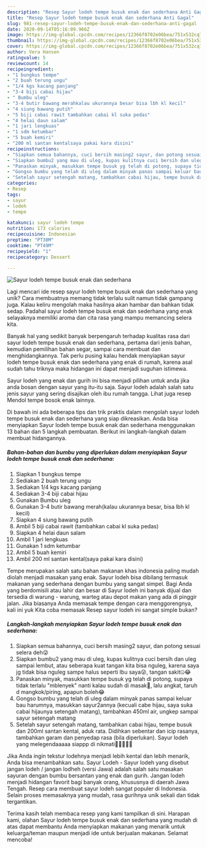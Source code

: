 ```yaml
---
description: "Resep Sayur lodeh tempe busuk enak dan sederhana Anti Gagal"
title: "Resep Sayur lodeh tempe busuk enak dan sederhana Anti Gagal"
slug: 981-resep-sayur-lodeh-tempe-busuk-enak-dan-sederhana-anti-gagal
date: 2020-09-14T05:16:09.966Z
image: https://img-global.cpcdn.com/recipes/12366f8702e06bea/751x532cq70/sayur-lodeh-tempe-busuk-enak-dan-sederhana-foto-resep-utama.jpg
thumbnail: https://img-global.cpcdn.com/recipes/12366f8702e06bea/751x532cq70/sayur-lodeh-tempe-busuk-enak-dan-sederhana-foto-resep-utama.jpg
cover: https://img-global.cpcdn.com/recipes/12366f8702e06bea/751x532cq70/sayur-lodeh-tempe-busuk-enak-dan-sederhana-foto-resep-utama.jpg
author: Vera Hansen
ratingvalue: 5
reviewcount: 14
recipeingredient:
- "1 bungkus tempe"
- "2 buah terung ungu"
- "1/4 kgs kacang panjang"
- "3-4 biji cabai hijau"
- " Bumbu uleg"
- "3-4 butir bawang merahkalau ukurannya besar bisa lbh kl kecil"
- "4 siung bawang putih"
- "5 biji cabai rawit tambahkan cabai kl suka pedas"
- "4 helai daun salam"
- "1 jari lengkuas"
- "1 sdm ketumbar"
- "5 buah kemiri"
- "200 ml santan kentalsaya pakai kara disini"
recipeinstructions:
- "Siapkan semua bahannya, cuci bersih masing2 sayur, dan potong sesuai selera deh😜"
- "Siapkan bumbu2 yang mau di uleg, kupas kulitnya cuci bersih dan uleg sampai lembut, atau seberapa kuat tangan kita bisa nguleg, karena saya jg tidak bisa nguleg sampe halus seperti Ibu saya😜, tangan sakit🤐😂"
- "Panaskan minyak, masukkan tempe busuk yg telah di potong, supaya tidak terlalu &#34;mblenyek&#34; nanti kalau sudah di masak🤗, lalu angkat, taruh d mangkok/piring, apapun boleh😂"
- "Gongso bumbu yang telah di uleg dalam minyak panas sampai keluar bau harumnya, masukkan sayur2annya (kecuali cabe hijau, saya suka cabai hijaunya setengah matang), tambahkan 450ml air, ungkep sampai sayur setengah matang"
- "Setelah sayur setengah matang, tambahkan cabai hijau, tempe busuk dan 200ml santan kental, aduk rata. Didihkan sebentar dan icip rasanya, tambahkan garam dan penyedap rasa (bila diperlukan). Sayur lodeh yang melegendaaaaa siappp di nikmati🤗🤗😜😜😜"
categories:
- Resep
tags:
- sayur
- lodeh
- tempe

katakunci: sayur lodeh tempe 
nutrition: 173 calories
recipecuisine: Indonesian
preptime: "PT30M"
cooktime: "PT49M"
recipeyield: "1"
recipecategory: Dessert

---
```



![Sayur lodeh tempe busuk enak dan sederhana](https://img-global.cpcdn.com/recipes/12366f8702e06bea/751x532cq70/sayur-lodeh-tempe-busuk-enak-dan-sederhana-foto-resep-utama.jpg)

Lagi mencari ide resep sayur lodeh tempe busuk enak dan sederhana yang unik? Cara membuatnya memang tidak terlalu sulit namun tidak gampang juga. Kalau keliru mengolah maka hasilnya akan hambar dan bahkan tidak sedap. Padahal sayur lodeh tempe busuk enak dan sederhana yang enak selayaknya memiliki aroma dan cita rasa yang mampu memancing selera kita.

Banyak hal yang sedikit banyak berpengaruh terhadap kualitas rasa dari sayur lodeh tempe busuk enak dan sederhana, pertama dari jenis bahan, kemudian pemilihan bahan segar, sampai cara membuat dan menghidangkannya. Tak perlu pusing kalau hendak menyiapkan sayur lodeh tempe busuk enak dan sederhana yang enak di rumah, karena asal sudah tahu triknya maka hidangan ini dapat menjadi suguhan istimewa.

Sayur lodeh yang enak dan gurih ini bisa menjadi pilihan untuk anda jika anda bosan dengan sayur yang itu-itu saja. Sayur lodeh adalah salah satu jenis sayur yang sering disajikan oleh ibu rumah tangga. Lihat juga resep Mendol tempe bosok enak lainnya.


Di bawah ini ada beberapa tips dan trik praktis dalam mengolah sayur lodeh tempe busuk enak dan sederhana yang siap dikreasikan. Anda bisa menyiapkan Sayur lodeh tempe busuk enak dan sederhana menggunakan 13 bahan dan 5 langkah pembuatan. Berikut ini langkah-langkah dalam membuat hidangannya.

<!--inarticleads1-->

##### Bahan-bahan dan bumbu yang diperlukan dalam menyiapkan Sayur lodeh tempe busuk enak dan sederhana:

1. Siapkan 1 bungkus tempe
1. Sediakan 2 buah terung ungu
1. Sediakan 1/4 kgs kacang panjang
1. Sediakan 3-4 biji cabai hijau
1. Gunakan  Bumbu uleg
1. Gunakan 3-4 butir bawang merah(kalau ukurannya besar, bisa lbh kl kecil)
1. Siapkan 4 siung bawang putih
1. Ambil 5 biji cabai rawit (tambahkan cabai kl suka pedas)
1. Siapkan 4 helai daun salam
1. Ambil 1 jari lengkuas
1. Gunakan 1 sdm ketumbar
1. Ambil 5 buah kemiri
1. Ambil 200 ml santan kental(saya pakai kara disini)


Tempe merupakan salah satu bahan makanan khas indonesia paling mudah diolah menjadi masakan yang enak. Sayur lodeh bisa dibilang termasuk makanan yang sederhana dengan bumbu yang sangat simpel. Bagi Anda yang berdomisili atau lahir dan besar di Sayur lodeh ini banyak dijual dan tersedia di warung - warung, warteg atau depot makan yang ada di pinggir jalan. Jika biasanya Anda memasak tempe dengan cara menggorengnya, kali ini yuk Kita coba memasak Resep sayur lodeh ini sangat simple bukan? 

<!--inarticleads2-->

##### Langkah-langkah menyiapkan Sayur lodeh tempe busuk enak dan sederhana:

1. Siapkan semua bahannya, cuci bersih masing2 sayur, dan potong sesuai selera deh😜
1. Siapkan bumbu2 yang mau di uleg, kupas kulitnya cuci bersih dan uleg sampai lembut, atau seberapa kuat tangan kita bisa nguleg, karena saya jg tidak bisa nguleg sampe halus seperti Ibu saya😜, tangan sakit🤐😂
1. Panaskan minyak, masukkan tempe busuk yg telah di potong, supaya tidak terlalu &#34;mblenyek&#34; nanti kalau sudah di masak🤗, lalu angkat, taruh d mangkok/piring, apapun boleh😂
1. Gongso bumbu yang telah di uleg dalam minyak panas sampai keluar bau harumnya, masukkan sayur2annya (kecuali cabe hijau, saya suka cabai hijaunya setengah matang), tambahkan 450ml air, ungkep sampai sayur setengah matang
1. Setelah sayur setengah matang, tambahkan cabai hijau, tempe busuk dan 200ml santan kental, aduk rata. Didihkan sebentar dan icip rasanya, tambahkan garam dan penyedap rasa (bila diperlukan). Sayur lodeh yang melegendaaaaa siappp di nikmati🤗🤗😜😜😜


Jika Anda ingin tekstur lodehnya menjadi lebih kental dan lebih menarik, Anda bisa menambahkan satu. Sayur Lodeh - Sayur lodeh yang disebut jangan lodeh / jangan lodheh (versi Jawa) adalah salah satu masakan sayuran dengan bumbu bersantan yang enak dan gurih. Jangan lodeh menjadi hidangan favorit bagi banyak orang, khususnya di daerah Jawa Tengah. Resep cara membuat sayur lodeh sangat populer di Indonesia. Selain proses memasaknya yang mudah, rasa gurihnya unik sekali dan tidak tergantikan. 

Terima kasih telah membaca resep yang kami tampilkan di sini. Harapan kami, olahan Sayur lodeh tempe busuk enak dan sederhana yang mudah di atas dapat membantu Anda menyiapkan makanan yang menarik untuk keluarga/teman maupun menjadi ide untuk berjualan makanan. Selamat mencoba!
